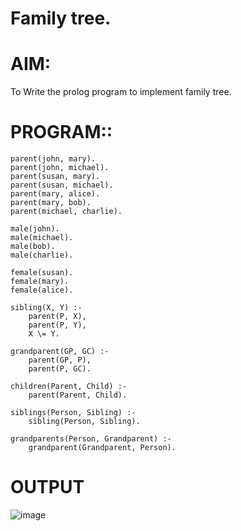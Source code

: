 # Family tree. 
# AIM:
To Write the prolog program to implement family tree. 
# PROGRAM::

    parent(john, mary).
    parent(john, michael).
    parent(susan, mary).
    parent(susan, michael).
    parent(mary, alice).
    parent(mary, bob).
    parent(michael, charlie).

    male(john).
    male(michael).
    male(bob).
    male(charlie).

    female(susan).
    female(mary).
    female(alice).

    sibling(X, Y) :-
        parent(P, X),
        parent(P, Y),
        X \= Y.

    grandparent(GP, GC) :-
        parent(GP, P),
        parent(P, GC).

    children(Parent, Child) :-
        parent(Parent, Child).

    siblings(Person, Sibling) :-
        sibling(Person, Sibling).

    grandparents(Person, Grandparent) :-
        grandparent(Grandparent, Person).
    
# OUTPUT

![image](https://github.com/user-attachments/assets/e8623917-3157-4cd0-a71a-55c49d8ced92)

